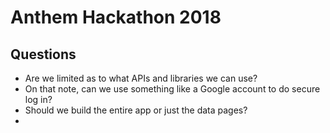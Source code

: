 # Anthem Hackathon 2018




## Questions
* Are we limited as to what APIs and libraries we can use?
* On that note, can we use something like a Google account to do secure log in?
* Should we build the entire app or just the data pages?
*